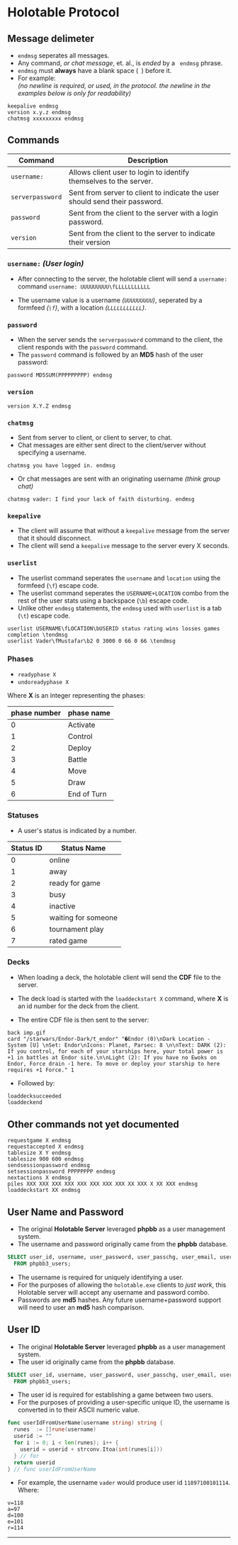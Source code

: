 Holotable Protocol
================

## Message delimeter

* `endmsg` seperates all messages.
* Any command, _or chat message_, et. al., is _ended_ by a ` endmsg` phrase.
* `endmsg` must **always** have a blank space (` `) before it.
* For example:<br />_(no newline is required, or used, in the protocol. the newline in the examples below is only for readability)_
```
keepalive endmsg
version x.y.z endmsg
chatmsg xxxxxxxxx endmsg
```



## Commands

| Command     | Description |
|-------------|-------------|
| `username:` | Allows client user to login to identify themselves to the server. |
| `serverpassword` | Sent from server to client to indicate the user should send their password. |
|  `password` | Sent from the client to the server with a login password. |
| `version` | Sent from the client to the server to indicate their version |




### `username:` _(User login)_

* After connecting to the server, the holotable client will send a `username:` command
```username: UUUUUUUUU\fLLLLLLLLLLL```

* The username value is a username _(`UUUUUUUUU`)_, seperated by a formfeed _(`\f`)_, with a location _(`LLLLLLLLLLL`)_.

### `password`

* When the server sends the `serverpassword` command to the client, the client responds with the `password` command.
* The `password` command is followed by an **MD5** hash of the user password:
```
password MD5SUM(PPPPPPPPP) endmsg
```

### `version`

```
version X.Y.Z endmsg
```

### `chatmsg`

* Sent from server to client, or client to server, to chat.
* Chat messages are either sent direct to the client/server without specifying a username.
```
chatmsg you have logged in. endmsg
```

* Or chat messages are sent with an originating username _(think group chat)_
```
chatmsg vader: I find your lack of faith disturbing. endmsg
```

### `keepalive`

* The client will assume that without a `keepalive` message from the server that it should disconnect.
* The client will send a `keepalive` message to the server every X seconds.


### `userlist`

* The userlist command seperates the `username` and `location` using the formfeed (`\f`) escape code.
* The userlist command seperates the `USERNAME+LOCATION` combo from the rest of the user stats using a backspace (`\b`) escape code.
* Unlike other `endmsg` statements, the `endmsg` used with `userlist` is a tab (`\t`) escape code.

```
userlist USERNAME\fLOCATION\bUSERID status rating wins losses games completion \tendmsg
userlist Vader\fMustafar\b2 0 3000 0 66 0 66 \tendmsg
```




### Phases

* `readyphase X`
* `undoreadyphase X`

Where **X** is an integer representing the phases:

| phase number  | phase name |
|---------------|------------|
| 0             | Activate |
| 1             | Control |
| 2             | Deploy |
| 3             | Battle |
| 4             | Move |
| 5             | Draw |
| 6             | End of Turn |


### Statuses

* A user's status is indicated by a number.

| Status ID | Status Name |
|-----------|-------------|
| 0         | online |
| 1         | away |
| 2         | ready for game |
| 3         | busy |
| 4         | inactive |
| 5         | waiting for someone |
| 6         | tournament play |
| 7         | rated game |




### Decks

* When loading a deck,  the holotable client will send the **CDF** file to the server.
* The deck load is started with the `loaddeckstart X` command, where **X** is an id number for the deck from the client.

* The entire CDF file is then sent to the server:

```
back imp.gif
card "/starwars/Endor-Dark/t_endor" "�Endor (0)\nDark Location - System [U] \nSet: Endor\nIcons: Planet, Parsec: 8 \n\nText: DARK (2): If you control, for each of your starships here, your total power is +1 in battles at Endor site.\n\nLight (2): If you have no Ewoks on Endor, Force drain -1 here. To move or deploy your starship to here requires +1 Force." 1
```

* Followed by:

```
loaddecksucceeded
loaddeckend
```



## Other commands not yet documented

```
requestgame X endmsg
requestaccepted X endmsg
tablesize X Y endmsg
tablesize 900 600 endmsg
sendsessionpassword endmsg
setsessionpassword PPPPPPPP endmsg
nextactions X endmsg
piles XXX XXX XXX XXX XXX XXX XXX XXX XX XXX X XX XXX endmsg
loaddeckstart XX endmsg
```









## User Name and Password

* The original **Holotable Server** leveraged **phpbb** as a user management system.
* The username and password originally came from the **phpbb** database.

```sql
SELECT user_id, username, user_password, user_passchg, user_email, user_login_attempts
  FROM phpbb3_users;
```

* The username is required for uniquely identifying a user.
* For the purposes of allowing the `holotable.exe` clients to _just work_, this Holotable server will accept any username and password combo.
* Passwords are **md5** hashes. Any future username+password support will need to user an **md5** hash comparison.





## User ID

* The original **Holotable Server** leveraged **phpbb** as a user management system.
* The user id originally came from the **phpbb** database.
```sql
SELECT user_id, username, user_password, user_passchg, user_email, user_login_attempts
  FROM phpbb3_users;
```
* The user id is required for establishing a game between two users.
* For the purposes of providing a user-specific unique ID, the username is converted in to their ASCII numeric value.

```go
func userIdFromUserName(username string) string {
  runes  := []rune(username)
  userid := ""
  for i := 0; i < len(runes); i++ {
    userid = userid + strconv.Itoa(int(runes[i]))
  } // for
  return userid
} // func userIdFromUserName
```

* For example, the username `vader` would produce user id `11897100101114`. Where:

```
v=118
a=97
d=100
e=101
r=114
```









***